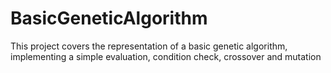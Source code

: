# BasicGeneticAlgorithm
This project covers the representation of a basic genetic algorithm, implementing a simple evaluation, condition check, crossover and mutation
